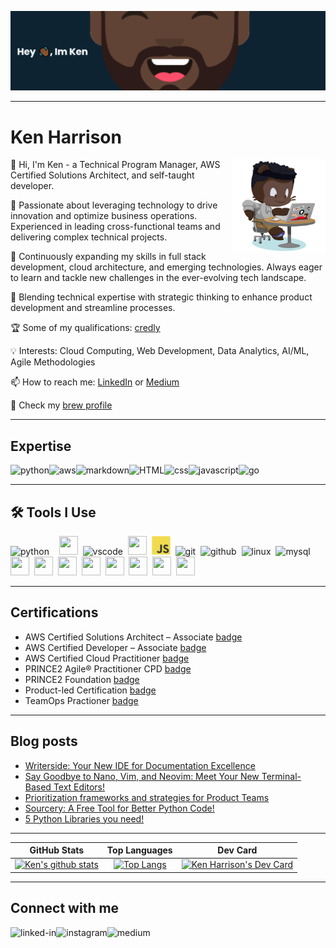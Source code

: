 [![](https://github.com/ktreharrison/ktreharrison/blob/main/banner%20(4).png)](https://github.com/ktreharrison/ktreharrison/blob/main/banner%20(4).png)

---
# Ken Harrison

<img align="right" height="150" src="https://github.com/ktreharrison/ktreharrison/raw/main/Blacktocat_single_1.jpg" alt=" Blackocat Octocats" style="max-width: 100%; display: inline-block;" data-target="animated-image.originalImage">

👋 Hi, I'm Ken - a Technical Program Manager, AWS Certified Solutions Architect, and self-taught developer.

🚀 Passionate about leveraging technology to drive innovation and optimize business operations. 
   Experienced in leading cross-functional teams and delivering complex technical projects.

🌱 Continuously expanding my skills in full stack development, cloud architecture, and emerging technologies.
   Always eager to learn and tackle new challenges in the ever-evolving tech landscape.

💼 Blending technical expertise with strategic thinking to enhance product development and streamline processes.

🏆 Some of my qualifications: [credly](https://www.credly.com/users/kenneth-harrison.1e4f1ad9)

💡 Interests: Cloud Computing, Web Development, Data Analytics, AI/ML, Agile Methodologies

📫 How to reach me: [LinkedIn](https://www.linkedin.com/in/kenneth-harrison/) or [Medium](https://medium.com/@kenneth.harrison)

🍺 Check my [brew profile](https://www.brewfiles.com/brew/gBG7H5qsvdHWN9piG8aC/)

---

## Expertise
<img align="left" alt="python" src="https://img.shields.io/badge/Python-14354C?style=for-the-badge&logo=python&logoColor=white" />
<img align="left" alt="aws" src="https://img.shields.io/badge/Amazon%20AWS-%23232F3E?logo=amazon-aws&logoColor=white&style=for-the-badge" />
<img align="left" alt="markdown" src="https://img.shields.io/badge/Markdown-000000?style=for-the-badge&logo=markdown&logoColor=white" />
<img align="left" alt="HTML" src="https://img.shields.io/badge/HTML-239120?style=for-the-badge&logo=html5&logoColor=white" />
<img align="left" alt="css" src="https://img.shields.io/badge/CSS-239120?&style=for-the-badge&logo=css3&logoColor=white" />
<img align="left" alt="javascript" src="https://img.shields.io/badge/JavaScript-323330?style=for-the-badge&logo=javascript&logoColor=F7DF1E" />
<img align="left" alt="go" src="https://img.shields.io/badge/Go-00ADD8?style=for-the-badge&logo=go&logoColor=white" />

<br />

---

## 🛠️ Tools I Use

<p align="left">
   <img src="https://cdn.jsdelivr.net/gh/devicons/devicon/icons/python/python-original.svg" alt="python" width="30" height="30"/>&nbsp;
   <link rel="stylesheet" type='text/css' href="https://cdn.jsdelivr.net/gh/devicons/devicon@latest/devicon.min.css" width="30" height="30" />&nbsp;
   <img src="https://cdn.jsdelivr.net/gh/devicons/devicon@latest/icons/bash/bash-original.svg" width="30" height="30"/ >&nbsp;
   <img src="https://cdn.jsdelivr.net/gh/devicons/devicon/icons/vscode/vscode-original.svg" alt="vscode" width="30" height="30"/>&nbsp;
   <img src="https://cdn.jsdelivr.net/gh/devicons/devicon@latest/icons/amazonwebservices/amazonwebservices-original-wordmark.svg" width="30" height="30" />&nbsp;
   <img src="https://raw.githubusercontent.com/devicons/devicon/master/icons/javascript/javascript-original.svg" alt="javascript" width="30" height="30" />&nbsp;
   <img src="https://cdn.jsdelivr.net/gh/devicons/devicon/icons/git/git-original.svg" alt="git" width="30" height="30"/>&nbsp;
   <img src="https://cdn.jsdelivr.net/gh/devicons/devicon/icons/github/github-original-wordmark.svg" alt="github" width="30" height="30"/>&nbsp;
   <img src="https://cdn.jsdelivr.net/gh/devicons/devicon/icons/linux/linux-original.svg" alt="linux" width="30" height="30"/>&nbsp;
   <img src="https://cdn.jsdelivr.net/gh/devicons/devicon/icons/mysql/mysql-original-wordmark.svg" alt="mysql" width="30" height="30"/>&nbsp;
   <img src="https://cdn.jsdelivr.net/gh/devicons/devicon@latest/icons/yaml/yaml-original.svg" width="30" height="30" />&nbsp;
   <img src="https://cdn.jsdelivr.net/gh/devicons/devicon@latest/icons/ssh/ssh-original-wordmark.svg" width="30" height="30" />&nbsp;
   <img src="https://cdn.jsdelivr.net/gh/devicons/devicon@latest/icons/slack/slack-original.svg" width="30" height="30" />&nbsp;
   <img src="https://cdn.jsdelivr.net/gh/devicons/devicon@latest/icons/pycharm/pycharm-original.svg" width="30" height="30" />&nbsp;
   <img src="https://cdn.jsdelivr.net/gh/devicons/devicon@latest/icons/go/go-original.svg" width="30" height="30" />&nbsp;
   <img src="https://cdn.jsdelivr.net/gh/devicons/devicon@latest/icons/apple/apple-original.svg" width="30" height="30"/>&nbsp;
   <img src="https://cdn.jsdelivr.net/gh/devicons/devicon@latest/icons/homebrew/homebrew-original-wordmark.svg" width="30" height="30" />&nbsp;
   <img src="https://cdn.jsdelivr.net/gh/devicons/devicon@latest/icons/gitlab/gitlab-original-wordmark.svg" width="30" height="30" />&nbsp;      
</p>

---
 
## Certifications

- AWS Certified Solutions Architect – Associate [badge](https://www.credly.com/badges/2fd2e9e1-bc4a-4d1b-9e61-a6abb6dcb89d/public_url) <br>
- AWS Certified Developer – Associate [badge](https://www.credly.com/badges/e6ac7f51-d58c-4e1d-ad23-c8815e77b37d/public_url) <br>
- AWS Certified Cloud Practitioner [badge](https://www.credly.com/badges/31a43456-c3dd-4d39-9321-969a131f20ff/public_url) <br>
- PRINCE2 Agile® Practitioner CPD [badge](https://www.credly.com/badges/57a43e2f-ee92-451e-b38f-962d561bf5d8)
- PRINCE2 Foundation [badge](https://www.credly.com/badges/7a7c3177-de48-489f-841c-16273ada5145/public_url)
- Product-led Certification [badge](https://www.credly.com/earner/earned/badge/bbf15091-ba58-427c-bb6d-35a54009286e)
- TeamOps Practioner [badge](https://levelup.gitlab.com/c/YopHR3XXSA6JrlOCL72f7A)

---

## Blog posts
<!-- BLOG-POST-LIST:START -->
- [Writerside: Your New IDE for Documentation Excellence](https://ktreharrison.medium.com/writerside-your-new-ide-for-documentation-excellence-8fd944d4aeb0?source=rss-ffad067cde1e------2)
- [Say Goodbye to Nano, Vim, and Neovim: Meet Your New Terminal-Based Text Editors!](https://ktreharrison.medium.com/say-goodbye-to-nano-vim-and-neovim-meet-your-new-terminal-based-text-editors-c01b964dc2b8?source=rss-ffad067cde1e------2)
- [Prioritization frameworks and strategies for Product Teams](https://ktreharrison.medium.com/prioritization-frameworks-and-strategies-for-product-teams-ab0e0140930?source=rss-ffad067cde1e------2)
- [Sourcery: A Free Tool for Better Python Code!](https://python.plainenglish.io/sourcery-a-free-tool-for-better-python-code-ef37e2fb791?source=rss-ffad067cde1e------2)
- [5 Python Libraries you need!](https://python.plainenglish.io/5-python-libraries-you-need-54e6867e264?source=rss-ffad067cde1e------2)
<!-- BLOG-POST-LIST:END -->


---
 
| GitHub Stats 	| Top Languages 	| Dev Card 	|
|:---:	|:---:	|---	|
| [![Ken's github stats](https://github-readme-stats.vercel.app/api?username=ktreharrison&count_private=true&show_icons=true&theme=algolia&hide_rank=false)](https://github.com/ktreharrison/github-readme-stats) 	| [![Top Langs](https://github-readme-stats.vercel.app/api/top-langs/?username=ktreharrison&layout=compact&theme=algolia)](https://github.com/ktreharrison/github-readme-stats) 	| <a href="https://app.daily.dev/ktreharrison"><img src="https://api.daily.dev/devcards/v2/tR1mMv2uE.png?type=default&r=7wm" width="356" alt="Ken Harrison's Dev Card"/></a> 	|
 
---

## Connect with me

[<img align="left" alt="linked-in" src="https://img.shields.io/badge/linkedin-%230077B5.svg?&style=for-the-badge&logo=linkedin&logoColor=white" />](https://www.linkedin.com/in/kenneth-harrison)
[<img align="left" alt="instagram" src="https://img.shields.io/badge/Instagram-E4405F?style=for-the-badge&logo=instagram&logoColor=white" />](https://www.instagram.com/travelkentravel/)
[<img align="left" alt="medium" src="https://img.shields.io/badge/medium-%2312100E.svg?&style=for-the-badge&logo=medium&logoColor=white" />](https://ktreharrison.medium.com/)







                            




<!---
ktreharrison/ktreharrison is a ✨ special ✨ repository because its `README.md` (this file) appears on your GitHub profile.
You can click the Preview link to take a look at your changes.
--->
